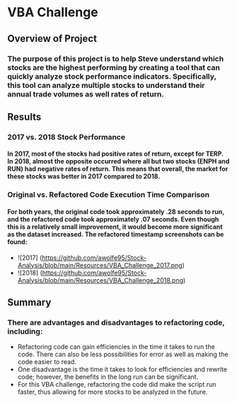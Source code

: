 # VBA Challenge

## Overview of Project

### The purpose of this project is to help Steve understand which stocks are the highest performing by creating a tool that can quickly analyze stock performance indicators. Specifically, this tool can analyze multiple stocks to understand their annual trade volumes as well rates of return.  

## Results

### 2017 vs. 2018 Stock Performance

#### In 2017, most of the stocks had positive rates of return, except for TERP. In 2018, almost the opposite occurred where all but two stocks (ENPH and RUN) had negative rates of return. This means that overall, the market for these stocks was better in 2017 compared to 2018. 


### Original vs. Refactored Code Execution Time Comparison

#### For both years, the original code took approximately .28 seconds to run, and the refactored code took approximately .07 seconds. Even though this is a relatively small improvement, it would become more significant as the dataset increased. The refactored timestamp screenshots can be found: 
- ![2017] (https://github.com/awolfe95/Stock-Analysis/blob/main/Resources/VBA_Challenge_2017.png)
- ![2018] (https://github.com/awolfe95/Stock-Analysis/blob/main/Resources/VBA_Challenge_2018.png)

## Summary

### There are advantages and disadvantages to refactoring code, including: 
-	Refactoring code can gain efficiencies in the time it takes to run the code. There can also be less possibilities for error as well as making the code easier to read. 
-	One disadvantage is the time it takes to look for efficiencies and rewrite code; however, the benefits in the long run can be significant. 
-	For this VBA challenge, refactoring the code did make the script run faster, thus allowing for more stocks to be analyzed in the future. 

